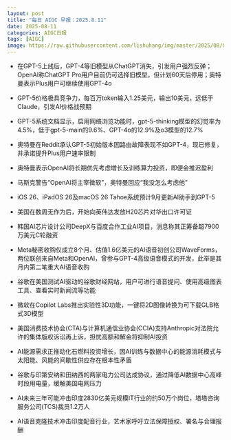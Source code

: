 ```yaml
---
layout: post
title: "每日 AIGC 早报：2025.8.11"
date: 2025-08-11
categories: AIGC日报
tags: [AIGC]
image: https://raw.githubusercontent.com/lishuhang/img/master/2025/08/0811-d.webp
---
```


- 在GPT-5上线后，GPT-4等旧模型从ChatGPT消失，引发用户强烈反弹；OpenAI称ChatGPT Pro用户目前仍可选择旧模型，但计划60天后停用；奥特曼表示Plus用户可继续使用GPT-4o

- GPT-5价格极具竞争力，每百万token输入1.25美元，输出10美元，远低于Claude，引发AI价格战预期

- GPT-5系统文档显示，启用网络浏览功能时，gpt-5-thinking模型的幻觉率为4.5%，低于gpt-5-main的9.6%、GPT-4o的12.9%及o3模型的12.7%

- 奥特曼在Reddit承认GPT-5初始版本因路由故障表现不如GPT-4，现已修复，并承诺提升Plus用户速率限制

- 奥特曼表示OpenAI将长期优先考虑增长及训练算力投资，即便会推迟盈利

- 马斯克警告“OpenAI将主宰微软”，奥特曼回应“我没怎么考虑他”

- iOS 26、iPadOS 26及macOS 26 Tahoe系统预计9月更新AI助手到GPT-5

- 美国在数周无作为后，开始向英伟达发放H20芯片对华出口许可证

- 韩国AI芯片设计公司DeepX与百度合作工业AI项目，消息称其正筹备超7900万美元C轮融资

- Meta秘密收购仅成立8个月、估值1.6亿美元的AI语音初创公司WaveForms，两位联创来自Meta和OpenAI，曾参与GPT-4高级语音模式的开发，此举是其月内第二笔重大AI语音收购

- 谷歌在美国测试AI驱动的谷歌财经网站，用户可进行语音提问、使用高级图表工具、查看实时新闻流等功能

- 微软在Copilot Labs推出实验性3D功能，一键将2D图像转换为可下载GLB格式3D模型

- 美国消费技术协会(CTA)与计算机通信业协会(CCIA)支持Anthropic对法院允许的集体版权诉讼再上诉，担忧高额和解金将抑制AI投资

- AI能源需求正推动化石燃料投资增长，因AI训练与数据中心的能源消耗模式与太阳能、风能的间歇性供应存在根本性矛盾

- 谷歌与印第安纳和田纳西的两家电力公司达成协议，通过降低AI数据中心高峰时段用电量，缓解美国电网压力

- AI未来三年可能冲击印度2830亿美元规模IT行业的约50万个岗位，塔塔咨询服务公司(TCS)裁员1.2万人

- AI语音克隆技术冲击印度配音行业，艺术家呼吁立法保障授权、署名与合理报酬